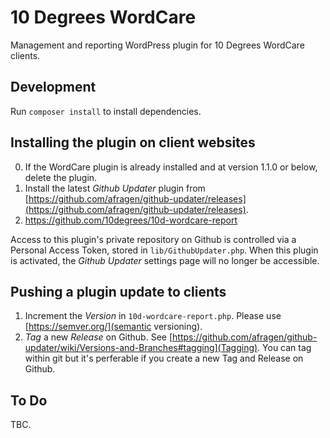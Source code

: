 # 10 Degrees WordCare

Management and reporting WordPress plugin for 10 Degrees WordCare clients.

## Development

Run `composer install` to install dependencies.

## Installing the plugin on client websites

0) If the WordCare plugin is already installed and at version 1.1.0 or below, delete the plugin.
1) Install the latest _Github Updater_ plugin from [https://github.com/afragen/github-updater/releases](https://github.com/afragen/github-updater/releases).
2) https://github.com/10degrees/10d-wordcare-report

Access to this plugin's private repository on Github is controlled via a Personal Access Token, stored in `lib/GithubUpdater.php`.
When this plugin is activated, the _Github Updater_ settings page will no longer be accessible.

## Pushing a plugin update to clients

1) Increment the _Version_ in `10d-wordcare-report.php`. Please use [https://semver.org/](semantic versioning).
2) _Tag_ a new _Release_ on Github. See [https://github.com/afragen/github-updater/wiki/Versions-and-Branches#tagging](Tagging). You can tag within git but it's perferable if you create a new Tag and Release on Github.

## To Do

TBC.